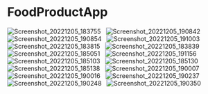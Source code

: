 # FoodProductApp
![Screenshot_20221205_183755](https://user-images.githubusercontent.com/113440263/205648787-8e69bbf1-2f5e-4a18-9efc-6be2d5f73234.png) &nbsp;
![Screenshot_20221205_190842](https://user-images.githubusercontent.com/113440263/205651599-f2409c86-40a8-4e09-901b-a8a13317eb4d.png) &nbsp;
![Screenshot_20221205_190854](https://user-images.githubusercontent.com/113440263/205651610-8990aace-be2d-4112-9fb2-48ce293a3d4c.png) &nbsp;
![Screenshot_20221205_191003](https://user-images.githubusercontent.com/113440263/205651615-896d89ab-300d-46eb-88df-64aee87163b6.png) &nbsp;
![Screenshot_20221205_183815](https://user-images.githubusercontent.com/113440263/205648805-73117cfa-9ca8-427a-bd3c-bdae05e98a2e.png) &nbsp;
![Screenshot_20221205_183839](https://user-images.githubusercontent.com/113440263/205648581-dbd41688-47e2-448c-acad-16b00294e817.png) &nbsp;
![Screenshot_20221205_185051](https://user-images.githubusercontent.com/113440263/205649259-df933424-bbd3-46e6-bd2a-ccb7dd948cdb.png) &nbsp;
![Screenshot_20221205_191156](https://user-images.githubusercontent.com/113440263/205651620-aaeff8af-6199-4a53-a01e-8d2f92cd59d4.png) &nbsp;
![Screenshot_20221205_185103](https://user-images.githubusercontent.com/113440263/205649263-c7c7f2d0-50ff-4e20-81d8-29725d489edf.png) &nbsp;
![Screenshot_20221205_185130](https://user-images.githubusercontent.com/113440263/205649271-c6839da4-e0a1-4992-a524-f109e3e7ef9b.png) &nbsp;
![Screenshot_20221205_185138](https://user-images.githubusercontent.com/113440263/205649276-5bc22b69-d3de-4686-b1d6-233a56ab5bd0.png) &nbsp;
![Screenshot_20221205_190007](https://user-images.githubusercontent.com/113440263/205649280-9b717bd7-3806-475e-91d2-a161822c7a6b.png) &nbsp;
![Screenshot_20221205_190016](https://user-images.githubusercontent.com/113440263/205649285-6d1ebaba-9086-4369-bf16-429ee3f968fc.png) &nbsp;
![Screenshot_20221205_190237](https://user-images.githubusercontent.com/113440263/205650107-3cee282e-553f-45ce-98ba-ae3f2f3bb22e.png) &nbsp;
![Screenshot_20221205_190248](https://user-images.githubusercontent.com/113440263/205650118-15f30fbc-1518-49ee-8c07-1c16773c4383.png) &nbsp;
![Screenshot_20221205_190350](https://user-images.githubusercontent.com/113440263/205650123-9ebb3edd-83c0-4fc3-b520-3e844f68ea16.png) &nbsp;
